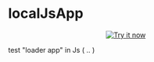 
# localJsApp 
<a style="width: 216px; heigh: 58px;" target="_blank" href="http://somelink"><img style="margin-left: 200px;" alt="Try it now" src="http://simpleicon.com/wp-content/uploads/cloud-download-2.png" title="Click here to install this sample from the Chrome Web Store"></img></a>
<!-- src="https://raw.github.com/GoogleChrome/chrome-app-samples/master/tryitnowbutton_small.png" -->

test "loader app" in Js ( .. )
